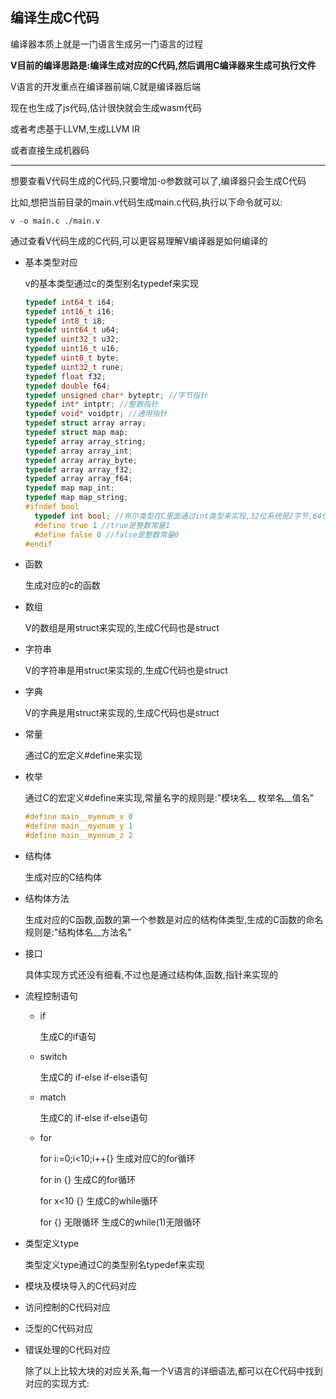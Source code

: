 ## 编译生成C代码

编译器本质上就是一门语言生成另一门语言的过程

**V目前的编译思路是:编译生成对应的C代码,然后调用C编译器来生成可执行文件**

V语言的开发重点在编译器前端,C就是编译器后端

现在也生成了js代码,估计很快就会生成wasm代码

或者考虑基于LLVM,生成LLVM IR

或者直接生成机器码

------

想要查看V代码生成的C代码,只要增加-o参数就可以了,编译器只会生成C代码

比如,想把当前目录的main.v代码生成main.c代码,执行以下命令就可以:

```
v -o main.c ./main.v
```

通过查看V代码生成的C代码,可以更容易理解V编译器是如何编译的

- 基本类型对应

  v的基本类型通过c的类型别名typedef来实现

  ```C
  typedef int64_t i64;
  typedef int16_t i16;
  typedef int8_t i8;
  typedef uint64_t u64;
  typedef uint32_t u32;
  typedef uint16_t u16;
  typedef uint8_t byte;
  typedef uint32_t rune;
  typedef float f32;
  typedef double f64;
  typedef unsigned char* byteptr; //字节指针
  typedef int* intptr; //整数指针
  typedef void* voidptr; //通用指针
  typedef struct array array;
  typedef struct map map;
  typedef array array_string;
  typedef array array_int;
  typedef array array_byte;
  typedef array array_f32;
  typedef array array_f64;
  typedef map map_int;
  typedef map map_string;
  #ifndef bool
  	typedef int bool; //布尔类型在C里面通过int类型来实现,32位系统是2字节,64位系统是4字节
  	#define true 1 //true是整数常量1
  	#define false 0 //false是整数常量0
  #endif
  ```

- 函数

  生成对应的c的函数

- 数组

  V的数组是用struct来实现的,生成C代码也是struct

- 字符串

  V的字符串是用struct来实现的,生成C代码也是struct

- 字典

  V的字典是用struct来实现的,生成C代码也是struct

- 常量

  通过C的宏定义#define来实现

- 枚举

  通过C的宏定义#define来实现,常量名字的规则是:"模块名__ 枚举名__值名"

  ```C
  #define main__myenum_x 0
  #define main__myenum_y 1
  #define main__myenum_z 2
  ```

- 结构体

  生成对应的C结构体

- 结构体方法

  生成对应的C函数,函数的第一个参数是对应的结构体类型,生成的C函数的命名规则是:"结构体名__方法名"

- 接口

  具体实现方式还没有细看,不过也是通过结构体,函数,指针来实现的

- 流程控制语句

  - if

    生成C的if语句

  - switch

    生成C的 if-else if-else语句

  - match

    生成C的 if-else if-else语句

  - for

    for i:=0;i<10;i++{} 生成对应C的for循环

    for in {}  生成C的for循环

    for x<10 {}  生成C的while循环

    for {} 无限循环  生成C的while(1)无限循环

    

- 类型定义type

  类型定义type通过C的类型别名typedef来实现

  

- 模块及模块导入的C代码对应

  

- 访问控制的C代码对应

  

- 泛型的C代码对应

  

- 错误处理的C代码对应

  

  除了以上比较大块的对应关系,每一个V语言的详细语法,都可以在C代码中找到对应的实现方式: